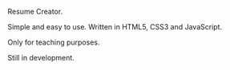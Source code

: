 Resume Creator.

Simple and easy to use. Written in HTML5, CSS3 and JavaScript.

Only for teaching purposes.

Still in development.